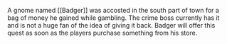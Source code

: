 A gnome named [[Badger]] was accosted in the south part of town for a bag of money he gained while gambling. The crime boss currently has it and is not a huge fan of the idea of giving it back. Badger will offer this quest as soon as the players purchase something from his store.